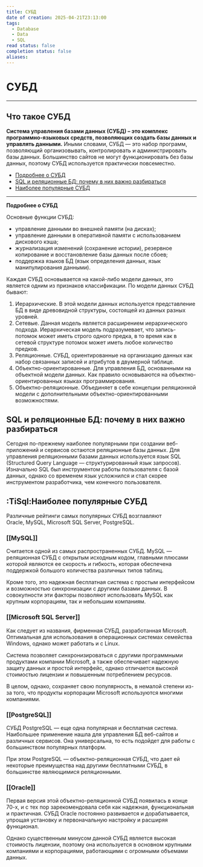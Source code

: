 ```yaml
---
title: СУБД
date of creation: 2025-04-21T23:13:00
tags:
  - Database
  - Data
  - SQL
read status: false
completion status: false
aliases:
---
```

# СУБД
---

## Что такое СУБД

**Система управления базами данных (СУБД) – это комплекс программно-языковых средств, позволяющих создать базы данных и управлять данными.** Иными словами, СУБД — это набор программ, позволяющий организовывать, контролировать и администрировать базы данных. Большинство сайтов не могут функционировать без базы данных, поэтому СУБД используется практически повсеместно.

- [Подробнее о СУБД](https://www.nic.ru/help/chto-takoe-subd_8580.html#1)
- [SQL и реляционные БД: почему в них важно разбираться](https://www.nic.ru/help/chto-takoe-subd_8580.html#2)
- [Наиболее популярные СУБД](https://www.nic.ru/help/chto-takoe-subd_8580.html#3)

---

**Подробнее о СУБД**

Основные функции СУБД:

- управление данными во внешней памяти (на дисках);
- управление данными в оперативной памяти с использованием дискового кэша;
- журнализация изменений (сохранение истории), резервное копирование и восстановление базы данных после сбоев;
- поддержка языков БД (язык определения данных, язык манипулирования данными).

Каждая СУБД основывается на какой-либо модели данных, это является одним из признаков классификации. По модели данных СУБД бывают:

1. Иерархические. В этой модели данных используется представление БД в виде древовидной структуры, состоящей из данных разных уровней.
2. Сетевые. Данная модель является расширением иерархического подхода. Иерархическая модель подразумевает, что запись-потомок может иметь строго одного предка, в то время как в сетевой структуре потомок может иметь любое количество предков.
3. Реляционные. СУБД, ориентированные на организацию данных как набор связанных записей и атрибутов в двумерной таблице.
4. Объектно-ориентированные. Для управления БД, основанными на объектной модели данных. Как правило основываются на объектно-ориентированных языках программирования.
5. Объектно-реляционные. Объединяет в себе концепции реляционной модели с дополнительными объектно-ориентированными возможностями.


## **SQL и реляционные БД: почему в них важно разбираться**

Сегодня по-прежнему наиболее популярными при создании веб-приложений и сервисов остаются реляционные базы данных. Для управления реляционными базами данных используется язык SQL (Structured Query Language — структурированный язык запросов). Изначально SQL был инструментом работы пользователя с базой данных, однако со временем язык усложнился и стал скорее инструментом разработчика, чем конечного пользователя.


## **:TiSql:Наиболее популярные СУБД**

Различные рейтинги самых популярных СУБД возглавляют Oracle, MySQL, Microsoft SQL Server, PostgreSQL.

### **[[MySQL]]**

Считается одной из самых распространенных СУБД. MySQL — реляционная СУБД с открытым исходным кодом, главными плюсами которой являются ее скорость и гибкость, которая обеспечена поддержкой большого количества различных типов таблиц.

Кроме того, это надежная бесплатная система с простым интерфейсом и возможностью синхронизации с другими базами данных. В совокупности эти факторы позволяют использовать MySQL как крупным корпорациям, так и небольшим компаниям.


### **[[Microsoft SQL Server]]**

Как следует из названия, фирменная СУБД, разработанная Microsoft. Оптимальная для использования в операционных системах семейства Windows, однако может работать и с Linux.

Система позволяет синхронизироваться с другими программными продуктами компании Microsoft, а также обеспечивает надежную защиту данных и простой интерфейс, однако отличается высокой стоимостью лицензии и повышенным потреблением ресурсов.

В целом, однако, сохраняет свою популярность, в немалой степени из-за того, что продукты корпорации Microsoft используются многими компаниями.


### **[[PostgreSQL]]**

СУБД PostgreSQL — еще одна популярная и бесплатная система. Наибольшее применение нашла для управления БД веб-сайтов и различных сервисов. Она универсальна, то есть подойдет для работы с большинством популярных платформ.

При этом PostgreSQL — объектно-реляционная СУБД, что дает ей некоторые преимущества над другими бесплатными СУБД, в большинстве являющимися реляционными.


### **[[Oracle]]**

Первая версия этой объектно-реляционной СУБД появилась в конце 70-х, и с тех пор зарекомендовала себя как надежная, функциональная и практичная. СУБД Oracle постоянно развивается и дорабатывается, упрощая установку и первоначальную настройку и расширяя функционал.

Однако существенным минусом данной СУБД является высокая стоимость лицензии, поэтому она используется в основном крупными компаниями и корпорациями, работающими с огромными объемами данных.
